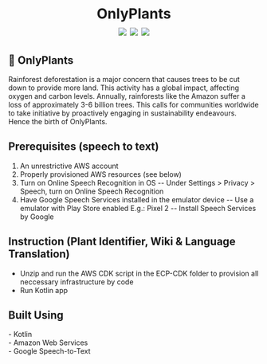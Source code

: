 <div align=center>
	<h1>OnlyPlants
	<br>
		<img src="https://img.shields.io/static/v1?label=&message=Amazon AWS&color=232F3E&style=for-the-badge&logo=amazonaws&logoColor=white&logoWidth=&labelColor=&link=">
		<img src="https://img.shields.io/static/v1?label=&message=Kotlin&color=7F52FF&style=for-the-badge&logo=Kotlin&logoColor=white&logoWidth=&labelColor=&link=">
		<img src="https://img.shields.io/static/v1?label=&message=Google STT&color=4285F4&style=for-the-badge&logo=google&logoColor=white&logoWidth=&labelColor=&link=">
		<br>
	</h1>
</div>


## 🌱 OnlyPlants
Rainforest deforestation is a major concern that causes trees to be cut down to provide more land. This activity has a global impact, affecting oxygen and carbon levels. Annually, rainforests like the Amazon suffer a loss of approximately 3-6 billion trees. This calls for communities worldwide to take initiative by proactively engaging in sustainability endeavours. Hence the birth of OnlyPlants.

## Prerequisites (speech to text)
1. An unrestrictive AWS account
2. Properly provisioned AWS resources (see below)
3. Turn on Online Speech Recognition in OS
-- Under Settings > Privacy > Speech, turn on Online Speech Recognition
4. Have Google Speech Services installed in the emulator device
-- Use a emulator with Play Store enabled E.g.: Pixel 2
-- Install Speech Services by Google

## Instruction (Plant Identifier, Wiki & Language Translation)
- Unzip and run the AWS CDK script in the ECP-CDK folder to provision all neccessary infrastructure by code
- Run Kotlin app

## Built Using
<div style="display: flex; align-items:center; column-gap: 5px;">
    - Kotlin <img height="16" width="16" src="https://cdn.simpleicons.org/kotlin" />
</div>
<div style="display: flex; align-items:center; column-gap: 5px;">
    - Amazon Web Services <img height="16" width="16" src="https://cdn.simpleicons.org/amazonaws" />
</div>
<div style="display: flex; align-items:center; column-gap: 5px;">
    - Google Speech-to-Text <img height="16" width="16" src="https://cdn.simpleicons.org/google" />
</div>